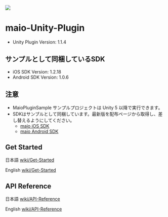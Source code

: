 ![](https://github.com/imobile-maio/maio-iOS-SDK/blob/wiki/doc/images/logo.png)

# maio-Unity-Plugin

* Unity Plugin Version: 1.1.4

## サンプルとして同梱しているSDK

* iOS SDK Version: 1.2.18
* Android SDK Version: 1.0.6

## 注意
- MaioPluginSample サンプルプロジェクトは Unity 5 以降で実行できます。
- SDKはサンプルとして同梱しています。最新版を配布ページから取得し、差し替えるようにしてください。
    - [maio iOS SDK](https://github.com/imobile-maio/maio-iOS-SDK/releases)
    - [maio Android SDK](https://github.com/imobile-maio/maio-Android-SDK/releases)

## Get Started
日本語 [wiki/Get-Started](https://github.com/imobile-maio/maio-Unity-Plugin/wiki/Get-Started)

English [wiki/Get-Started](https://github.com/imobile-maio/maio-Unity-Plugin/wiki/Get-Started-(EN))

## API Reference
日本語 [wiki/API-Reference](https://github.com/imobile-maio/maio-Unity-Plugin/wiki/API-Reference)

English [wiki/API-Reference](https://github.com/imobile-maio/maio-Unity-Plugin/wiki/API-Reference-(EN))
